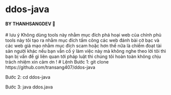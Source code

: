 # ddos-java
<h4>BY THANHSANGDEV 🚀</h4> 
# lưu ý 
Không dùng tools này nhằm mục đích phá hoại web của chính phủ tools này tôi tạo ra nhằm mục đích tấm công các web đánh bài cờ bạc và các web giả mạo nhằm mục đích scam hoặc hơn thế nữa là chiếm đoạt tài sản người khác nếu bạn vẫn cố ý làm việc này mà không nghe theo lời tôi thì bạn bị vấn đề gì liên quan tới pháp luật thì chúng tôi hoàn toàn không chịu trách nhiệm xin cảm ơn ! 
# Lệnh 
Bước 1: git clone https://github.com/transang407/ddos-java

Bước 2: cd ddos-java

Bước 3: java ddos.java

 
